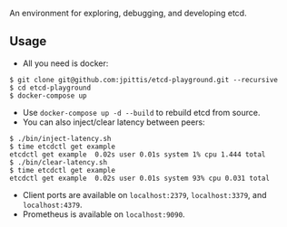 An environment for exploring, debugging, and developing etcd.

## Usage

- All you need is docker:

```
$ git clone git@github.com:jpittis/etcd-playground.git --recursive
$ cd etcd-playground
$ docker-compose up
```

- Use `docker-compose up -d --build` to rebuild etcd from source.
- You can also inject/clear latency between peers:

```
$ ./bin/inject-latency.sh
$ time etcdctl get example
etcdctl get example  0.02s user 0.01s system 1% cpu 1.444 total
$ ./bin/clear-latency.sh
$ time etcdctl get example
etcdctl get example  0.02s user 0.01s system 93% cpu 0.031 total
```

- Client ports are available on `localhost:2379`, `localhost:3379`, and `localhost:4379`.
- Prometheus is available on `localhost:9090`.
